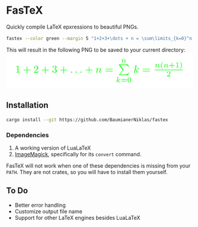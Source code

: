 # FasTeX

Quickly compile LaTeX epxressions to beautiful PNGs.

```sh
fastex --color green --margin 5 "1+2+3+\dots + n = \sum\limits_{k=0}^n k = \frac{n(n+1)}{2}"
```

This will result in the following PNG to be saved to your current directory:
![example](example.png)

## Installation

```sh
cargo install --git https://github.com/BaumianerNiklas/fastex
```

### Dependencies

1. A working version of LuaLaTeX
2. [ImageMagick](https://imagemagick.org/), specifically for its `convert` command.

FasTeX will not work when one of these dependencies is missing from your `PATH`. They are not crates, so you will have to install them yourself.

## To Do

-   Better error handling
-   Customize output file name
-   Support for other LaTeX engines besides LuaLaTeX
